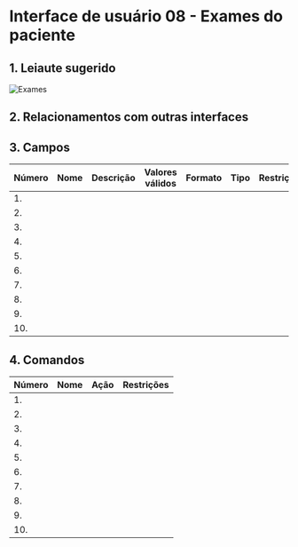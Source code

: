 # Interface de usuário 08 - Exames do paciente

## 1. Leiaute sugerido

![Exames](https://user-images.githubusercontent.com/65324450/115034786-44238080-9ea2-11eb-8960-9a908b57d9f3.jpeg)

## 2. Relacionamentos com outras interfaces

## 3. Campos

| **Número** | **Nome** | **Descrição** | **Valores válidos** | **Formato** | **Tipo** | **Restrições** |
| --- | --- | --- | --- | --- | --- | --- |
|1. | | | | | | |
|2. | | | | | | |
|3. | | | | | | |
|4. | | | | | | |
|5. | | | | | | |
|6. | | | | | | |
|7. | | | | | | |
|8. | | | | | | |
|9. | | | | | | |
|10. | | | | | | |

## 4. Comandos

| **Número** | **Nome** | **Ação** | **Restrições** |
| --- | --- | --- | --- |
|1. | | | |
|2. | | | |
|3. | | | |
|4. | | | |
|5. | | | |
|6. | | | |
|7. | | | |
|8. | | | |
|9. | | | |
|10. | | | |

